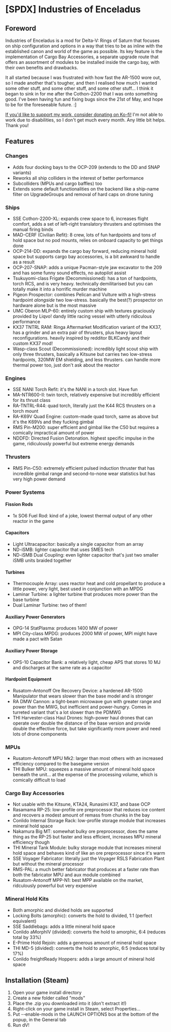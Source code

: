 # [SPDX] Industries of Enceladus

## Foreword
Industries of Enceladus is a mod for Delta-V: Rings of Saturn that focuses on ship configuration and options in a way that tries to be as inline with the established canon and world of the game as possible. Its key feature is the implementation of Cargo Bay Accessories, a separate upgrade route that offers an assortment of modules to be installed inside the cargo bay, with their own benefits and drawbacks.

It all started because I was frustrated with how fast the AR-1500 wore out, so I made another that's tougher, and then I realised how much I wanted some other stuff, and some other stuff, and some other stuff... I think it began to sink in for me after the Cothon-2200 that I was onto something good. I've been having fun and fixing bugs since the 21st of May, and hope to be for the foreseeable future. :]

[If you'd like to support my work, consider donating on Ko-fi!](https://ko-fi.com/pearshapes) I'm not able to work due to disabilities, so I don't get much every month. Any little bit helps. Thank you!

## Features
### Changes
 - Adds four docking bays to the OCP-209 (extends to the DD and SNAP variants)
 - Reworks all ship colliders in the interest of better performance
 - Subcolliders (MPUs and cargo baffles) too
 - Extends some default functionalities on the backend like a ship-name filter on UpgradeGroups and removal of hard caps on drone tuning

### Ships
 - SSE Cothon-2200-XL: expands crew space to 6, increases flight comfort, adds a set of left-right translatory thrusters and optimises the manual firing binds
 - MAD-CERF (Civilian Refit): 8 crew, lots of fun hardpoints and tons of hold space but no pod mounts, relies on onboard capacity to get things done
 - OCP-214-DD: expands the cargo bay forward, reducing mineral hold space but supports cargo bay accessories, is a bit awkward to handle as a result
 - OCP-207-SNAP: adds a unique Pacman-style jaw excavator to the 209 and has some funny sound effects, no autopilot assist
 - Tsukuyomi-class Frigate (Decommissioned): has a ton of hardpoints, torch RCS, and is very heavy. technically demilitarised but you can totally make it into a horrific murder machine
 - Pigeon Prospector: combines Pelican and Vulture with a high-stress hardpoint *alongside* two low-stress. basically the best(?) prospector on hardware alone but is the most massive
 - UMC Oberon MLP-60: entirely custom ship with textures graciously provided by Liqvo! dandy little racing vessel with utterly ridiculous performance
 - KX37 TNTRL RAM: Ringa Aftermarket Modification variant of the KX37, has a grinder and an extra pair of thrusters, plus heavy layout reconfigurations. heavily inspired by redditor BLKCandy and their custom KX37 mod!
 - Wasp-class Scout (Decommissioned): incredibly light scout ship with only three thrusters, basically a Kitsune but carries two low-stress hardpoints, 320MW EM shielding, and less thrusters. can handle more thermal power too, just don't ask about the reactor
	
### Engines
 - SSE NANI Torch Refit: it's the NANI in a torch slot. Have fun
 - MA-NTR600-II: twin torch, relatively expensive but incredibly efficient for its thrust class
 - RA-TNTRL-R44: quad torch, literally just the K44 RCS thrusters on a torch mount
 - RA-K69V Quad Engine: custom-made quad torch, same as above but it's the K69Vs and they fucking gimbal
 - RMS Pin-M200: super efficient and gimbal like the C50 but requires a comically impractical amount of power
 - NDDFD: Directed Fusion Detonation. highest specific impulse in the game, ridiculously powerful but extreme energy demands

### Thrusters
 - RMS Pin-C50: extremely efficient pulsed induction thruster that has incredible gimbal range and second-to-none wear statistics but has very high power demand

### Power Systems

#### Fission Rods
 - 1x SO6 Fuel Rod: kind of a joke, lowest thermal output of any other reactor in the game

#### Capacitors
 - Light Ultracapacitor: basically a single capacitor from an array
 - ND-iSMB: lighter capacitor that uses SMES tech
 - ND-iSMB Dual Coupling: even lighter capacitor that's just two smaller iSMB units braided together

#### Turbines
 - Thermocouple Array: uses reactor heat and cold propellant to produce a little power, very light, best used in conjunction with an MPDG
 - Laminar Turbine: a lighter turbine that produces more power than the base turbine
 - Dual Laminar Turbine: two of them!

#### Auxiliary Power Generators
 - OPG-14 StatPlasma: produces 1400 MW of power
 - MPI City-class MPDG: produces 2000 MW of power, MPI might have made a pact with Satan

#### Auxiliary Power Storage
 - OPS-10 Capacitor Bank: a relatively light, cheap APS that stores 10 MJ and discharges at the same rate as a capacitor

#### Hardpoint Equipment
 - Rusatom-Antonoff Ore Recovery Device: a hardened AR-1500 Manipulator that wears slower than the base model and is stronger
 - RA DMW Cannon: a tight-beam microwave gun with greater range and power than the MWG, but inefficient and power-hungry. Comes in turreted variant that's a lot slower than the PDMWG
 - THI Harvester-class Haul Drones: high-power haul drones that can operate over double the distance of the base version and provide double the effective force, but take significantly more power and need lots of drone components

### MPUs
 - Rusatom-Antonoff MPU Mk2: larger than most others with an increased efficiency compared to the basegame version
 - THI Bulker MPU: squeezes a massive amount of mineral hold space beneath the unit... at the expense of the processing volume, which is comically difficult to load
	
### Cargo Bay Accessories
 - Not usable with the Kitsune, KTA24, Runasimi K37, and base OCP
 - Rasamama RP-25: low-profile ore preprocessor that reduces ice content and recovers a modest amount of remass from chunks in the bay
 - Conlido Internal Storage Rack: low-profile storage module that increases mineral hold space
 - Nakamura Big MT: somewhat bulky ore preprocessor, does the same thing as the RP-25 but faster and less efficient, increases MPU mineral efficiency though
 - THI Mineral Tank Module: bulky storage module that increases mineral hold space and behaves kind of like an ore preprocessor since it's warm
 - SSE Voyager Fabricator: literally just the Voyager RSLS Fabrication Plant but without the mineral processor
 - RMS-PAL: a much better fabricator that produces at a faster rate than both the fabricator MPU and aux module combined
 - Rusatom-Antonoff MPP-N1: best MPP available on the market, ridculously powerful but very expensive

### Mineral Hold Kits
 - Both amorphic and divided holds are supported
 - Locking Bolts (amorphic): converts the hold to divided, 1:1 (perfect equivalent)
 - SSE Saddlebags: adds a little mineral hold space
 - Conlido aMorphIV (divided): converts the hold to amorphic, 6:4 (reduces total by 33%)
 - E-Prime Hold Rejoin: adds a generous amount of mineral hold space
 - THI MD-5 (divided): converts the hold to amorphic, 6:5 (reduces total by 17%)
 - Conlido freightReady Hoppers: adds a large amount of mineral hold space

## Installation (Steam)

1. Open your game install directory
2. Create a new folder called "mods"
3. Place the .zip you downloaded into it (don't extract it!)
4. Right-click on your game install in Steam, select Properties...
5. Put --enable-mods in the LAUNCH OPTIONS box at the bottom of the popup, in the General tab
6. Run dV!